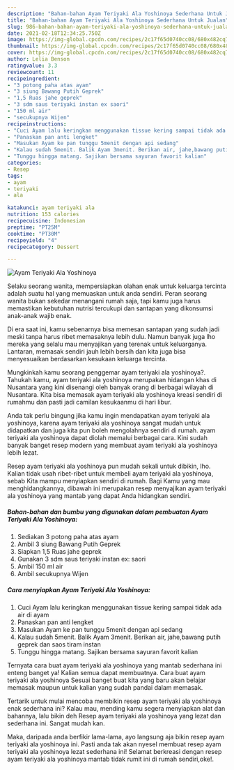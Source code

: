 ```yaml
---
description: "Bahan-bahan Ayam Teriyaki Ala Yoshinoya Sederhana Untuk Jualan"
title: "Bahan-bahan Ayam Teriyaki Ala Yoshinoya Sederhana Untuk Jualan"
slug: 986-bahan-bahan-ayam-teriyaki-ala-yoshinoya-sederhana-untuk-jualan
date: 2021-02-18T12:34:25.750Z
image: https://img-global.cpcdn.com/recipes/2c17f65d0740cc08/680x482cq70/ayam-teriyaki-ala-yoshinoya-foto-resep-utama.jpg
thumbnail: https://img-global.cpcdn.com/recipes/2c17f65d0740cc08/680x482cq70/ayam-teriyaki-ala-yoshinoya-foto-resep-utama.jpg
cover: https://img-global.cpcdn.com/recipes/2c17f65d0740cc08/680x482cq70/ayam-teriyaki-ala-yoshinoya-foto-resep-utama.jpg
author: Lelia Benson
ratingvalue: 3.3
reviewcount: 11
recipeingredient:
- "3 potong paha atas ayam"
- "3 siung Bawang Putih Geprek"
- "1,5 Ruas jahe geprek"
- "3 sdm saus teriyaki instan ex saori"
- "150 ml air"
- "secukupnya Wijen"
recipeinstructions:
- "Cuci Ayam lalu keringkan menggunakan tissue kering sampai tidak ada air di ayam"
- "Panaskan pan anti lengket"
- "Masukan Ayam ke pan tunggu 5menit dengan api sedang"
- "Kalau sudah 5menit. Balik Ayam 3menit. Berikan air, jahe,bawang putih geprek dan saos tiram instan"
- "Tunggu hingga matang. Sajikan bersama sayuran favorit kalian"
categories:
- Resep
tags:
- ayam
- teriyaki
- ala

katakunci: ayam teriyaki ala 
nutrition: 153 calories
recipecuisine: Indonesian
preptime: "PT25M"
cooktime: "PT30M"
recipeyield: "4"
recipecategory: Dessert

---
```



![Ayam Teriyaki Ala Yoshinoya](https://img-global.cpcdn.com/recipes/2c17f65d0740cc08/680x482cq70/ayam-teriyaki-ala-yoshinoya-foto-resep-utama.jpg)

Selaku seorang wanita, mempersiapkan olahan enak untuk keluarga tercinta adalah suatu hal yang memuaskan untuk anda sendiri. Peran seorang  wanita bukan sekedar menangani rumah saja, tapi kamu juga harus memastikan kebutuhan nutrisi tercukupi dan santapan yang dikonsumsi anak-anak wajib enak.

Di era  saat ini, kamu sebenarnya bisa memesan santapan yang sudah jadi meski tanpa harus ribet memasaknya lebih dulu. Namun banyak juga lho mereka yang selalu mau menyajikan yang terenak untuk keluarganya. Lantaran, memasak sendiri jauh lebih bersih dan kita juga bisa menyesuaikan berdasarkan kesukaan keluarga tercinta. 



Mungkinkah kamu seorang penggemar ayam teriyaki ala yoshinoya?. Tahukah kamu, ayam teriyaki ala yoshinoya merupakan hidangan khas di Nusantara yang kini disenangi oleh banyak orang di berbagai wilayah di Nusantara. Kita bisa memasak ayam teriyaki ala yoshinoya kreasi sendiri di rumahmu dan pasti jadi camilan kesukaanmu di hari libur.

Anda tak perlu bingung jika kamu ingin mendapatkan ayam teriyaki ala yoshinoya, karena ayam teriyaki ala yoshinoya sangat mudah untuk didapatkan dan juga kita pun boleh mengolahnya sendiri di rumah. ayam teriyaki ala yoshinoya dapat diolah memalui berbagai cara. Kini sudah banyak banget resep modern yang membuat ayam teriyaki ala yoshinoya lebih lezat.

Resep ayam teriyaki ala yoshinoya pun mudah sekali untuk dibikin, lho. Kalian tidak usah ribet-ribet untuk membeli ayam teriyaki ala yoshinoya, sebab Kita mampu menyiapkan sendiri di rumah. Bagi Kamu yang mau menghidangkannya, dibawah ini merupakan resep menyajikan ayam teriyaki ala yoshinoya yang mantab yang dapat Anda hidangkan sendiri.

<!--inarticleads1-->

##### Bahan-bahan dan bumbu yang digunakan dalam pembuatan Ayam Teriyaki Ala Yoshinoya:

1. Sediakan 3 potong paha atas ayam
1. Ambil 3 siung Bawang Putih Geprek
1. Siapkan 1,5 Ruas jahe geprek
1. Gunakan 3 sdm saus teriyaki instan ex: saori
1. Ambil 150 ml air
1. Ambil secukupnya Wijen




<!--inarticleads2-->

##### Cara menyiapkan Ayam Teriyaki Ala Yoshinoya:

1. Cuci Ayam lalu keringkan menggunakan tissue kering sampai tidak ada air di ayam
1. Panaskan pan anti lengket
1. Masukan Ayam ke pan tunggu 5menit dengan api sedang
1. Kalau sudah 5menit. Balik Ayam 3menit. Berikan air, jahe,bawang putih geprek dan saos tiram instan
1. Tunggu hingga matang. Sajikan bersama sayuran favorit kalian




Ternyata cara buat ayam teriyaki ala yoshinoya yang mantab sederhana ini enteng banget ya! Kalian semua dapat membuatnya. Cara buat ayam teriyaki ala yoshinoya Sesuai banget buat kita yang baru akan belajar memasak maupun untuk kalian yang sudah pandai dalam memasak.

Tertarik untuk mulai mencoba membikin resep ayam teriyaki ala yoshinoya enak sederhana ini? Kalau mau, mending kamu segera menyiapkan alat dan bahannya, lalu bikin deh Resep ayam teriyaki ala yoshinoya yang lezat dan sederhana ini. Sangat mudah kan. 

Maka, daripada anda berfikir lama-lama, ayo langsung aja bikin resep ayam teriyaki ala yoshinoya ini. Pasti anda tak akan nyesel membuat resep ayam teriyaki ala yoshinoya lezat sederhana ini! Selamat berkreasi dengan resep ayam teriyaki ala yoshinoya mantab tidak rumit ini di rumah sendiri,oke!.

